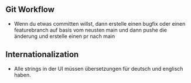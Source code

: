 ## Git Workflow
- Wenn du etwas committen willst, dann erstelle einen bugfix oder einen featurebranch auf basis vom neusten main und dann pushe die änderung und erstelle einen pr nach main

## Internationalization
- Alle strings in der UI müssen übersetzungen für deutsch und englisch haben.
